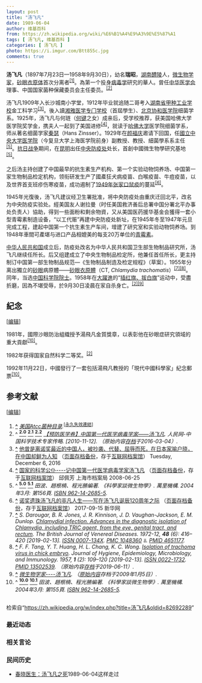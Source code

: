 ```yaml
---
layout: post
title: "汤飞凡"
date: 1989-06-04
author: 维基百科
from: https://zh.wikipedia.org/wiki/%E6%B1%A4%E9%A3%9E%E5%87%A1
tags: [ 汤飞凡, 维基百科 ]
categories: [ 汤飞凡 ]
photo: https://i.imgur.com/Btt855c.jpg
comments: true
---
```

<div class="mw-content-ltr mw-parser-output" lang="zh" dir="ltr"><style data-mw-deduplicate="TemplateStyles:r83732082">.mw-parser-output .infobox-subbox{padding:0;border:none;margin:-3px;width:auto;min-width:100%;font-size:100%;clear:none;float:none;background-color:transparent}.mw-parser-output .infobox-3cols-child{margin:auto}.mw-parser-output .infobox .navbar{font-size:100%}body.skin-minerva .mw-parser-output .infobox-header,body.skin-minerva .mw-parser-output .infobox-subheader,body.skin-minerva .mw-parser-output .infobox-above,body.skin-minerva .mw-parser-output .infobox-title,body.skin-minerva .mw-parser-output .infobox-image,body.skin-minerva .mw-parser-output .infobox-full-data,body.skin-minerva .mw-parser-output .infobox-below{text-align:center}@media screen{html.skin-theme-clientpref-night .mw-parser-output .infobox-full-data:not(.notheme)>div:not(.notheme)[style]{background:#1f1f23!important;color:#f8f9fa}@media screen and (prefers-color-scheme:dark){html.skin-theme-clientpref-os .mw-parser-output .infobox-full-data:not(.notheme) div:not(.notheme){background:#1f1f23!important;color:#f8f9fa}}html.skin-theme-clientpref-night .mw-parser-output .infobox td div:not(.notheme)[style]{background:transparent!important;color:var(--color-base,#202122)}@media screen and (prefers-color-scheme:dark){html.skin-theme-clientpref-os .mw-parser-output .infobox td div:not(.notheme)[style]{background:transparent!important;color:var(--color-base,#202122)}}html.skin-theme-clientpref-night .mw-parser-output .infobox td div.NavHead:not(.notheme)[style]{background:transparent!important}}@media screen and (prefers-color-scheme:dark){html.skin-theme-clientpref-os .mw-parser-output .infobox td div.NavHead:not(.notheme)[style]{background:transparent!important}}@media(min-width:640px){body.skin--responsive .mw-parser-output .infobox-table{display:table!important}body.skin--responsive .mw-parser-output .infobox-table>caption{display:table-caption!important}body.skin--responsive .mw-parser-output .infobox-table>tbody{display:table-row-group}body.skin--responsive .mw-parser-output .infobox-table tr{display:table-row!important}body.skin--responsive .mw-parser-output .infobox-table th,body.skin--responsive .mw-parser-output .infobox-table td{padding-left:inherit;padding-right:inherit}}</style>
<p><b>汤飞凡</b>（1897年7月23日—1958年9月30日），幼名<b>瑞昭</b>，<a href="/wiki/%E6%B9%96%E5%8D%97" class="mw-redirect" title="湖南">湖南</a><a href="/wiki/%E9%86%B4%E9%99%B5" class="mw-redirect" title="醴陵">醴陵</a>人，<a href="/wiki/%E5%BE%AE%E7%94%9F%E7%89%A9%E5%AD%A6" title="微生物学">微生物学家</a>，<a href="/wiki/%E7%A0%82%E7%9C%BC%E8%A1%A3%E5%8E%9F%E9%AB%94" title="砂眼衣原體">砂眼衣原体</a>首次分离者<sup id="cite_ref-1" class="reference"><a href="#cite_note-1"><span class="cite-bracket">[</span>1<span class="cite-bracket">]</span></a></sup>。為第一个投身<a href="/wiki/%E7%97%85%E6%AF%92%E5%AD%A6" title="病毒学">病毒学</a>研究的華人。曾任<a href="/wiki/%E4%B8%AD%E5%8D%8E%E5%8C%BB%E5%AD%A6%E4%BC%9A" title="中华医学会">中华医学会</a>理事、中国国家菌种保藏委员会主任委员。<sup id="cite_ref-zl_2-0" class="reference"><a href="#cite_note-zl-2"><span class="cite-bracket">[</span>2<span class="cite-bracket">]</span></a></sup>
</p>
<div class="mw-heading mw-heading2"></div>
<p>汤飞凡1909年入长沙城南小学堂，1912年毕业就追随二哥考入<a href="/w/index.php?title=%E6%B9%96%E5%8D%97%E7%9C%81%E7%94%B2%E7%A7%8D%E5%B7%A5%E4%B8%9A%E5%AD%A6%E6%A0%A1&amp;action=edit&amp;redlink=1" class="new" title="湖南省甲种工业学校（页面不存在）">湖南省甲种工业学校</a>金工科学习<sup id="cite_ref-3" class="reference"><a href="#cite_note-3"><span class="cite-bracket">[</span>3<span class="cite-bracket">]</span></a></sup>。後入讀<a href="/wiki/%E6%B9%98%E9%9B%85%E9%86%AB%E5%AD%B8%E5%B0%88%E9%96%80%E5%AD%B8%E6%A0%A1" class="mw-redirect" title="湘雅醫學專門學校">湘雅医学专门学校</a>（首屆學生）、<a href="/wiki/%E5%8C%97%E4%BA%AC%E5%8D%8F%E5%92%8C%E5%8C%BB%E5%AD%A6%E9%99%A2" title="北京协和医学院">北京协和医学院</a>细菌学系。1925年，汤飞凡与何琏（<a href="/wiki/%E4%BD%95%E9%94%AE" class="mw-redirect" title="何键">何键</a>之女）成亲后，受学校推荐，获美国哈佛大学医学院奖学金，携夫人一起到了美国进修<sup id="cite_ref-4" class="reference"><a href="#cite_note-4"><span class="cite-bracket">[</span>4<span class="cite-bracket">]</span></a></sup>，就读于<a href="/wiki/%E5%93%88%E4%BD%9B%E5%A4%A7%E5%AD%A6" title="哈佛大学">哈佛大学</a>医学院细菌学系，师从著名细菌学家<a href="/w/index.php?title=%E7%A7%A6%E7%91%9F&amp;action=edit&amp;redlink=1" class="new" title="秦瑟（页面不存在）">秦瑟</a>（<span lang="en">Hans Zinsser</span>）。1929年在<a href="/wiki/%E9%A2%9C%E7%A6%8F%E5%BA%86" title="颜福庆">颜福庆</a>邀请下回国，任<a href="/wiki/%E5%9B%BD%E7%AB%8B%E4%B8%AD%E5%A4%AE%E5%A4%A7%E5%AD%A6%E5%8C%BB%E5%AD%A6%E9%99%A2" class="mw-disambig" title="国立中央大学医学院">國立中央大学医学院</a>（今复旦大学上海医学院前身）副教授、教授、細菌學系系主任<sup id="cite_ref-resume_5-0" class="reference"><a href="#cite_note-resume-5"><span class="cite-bracket">[</span>5<span class="cite-bracket">]</span></a></sup>。<a href="/wiki/%E6%8A%97%E6%97%A5%E6%88%98%E4%BA%89" class="mw-redirect" title="抗日战争">抗日战争</a>期间，在<a href="/wiki/%E6%98%86%E6%98%8E" class="mw-redirect" title="昆明">昆明</a>出任<a href="/wiki/%E4%B8%AD%E5%A4%AE%E9%98%B2%E7%96%AB%E5%A4%84" title="中央防疫处">中央防疫处</a>处长，首創中國微生物學研究基地<sup id="cite_ref-resume_5-1" class="reference"><a href="#cite_note-resume-5"><span class="cite-bracket">[</span>5<span class="cite-bracket">]</span></a></sup>。
</p><p>之后汤主持创建了中国最早的抗生素生产机构、第一个实验动物饲养场、中国第一家生物制品检定机构，领衔研发生产了國產狂犬病疫苗、白喉疫苗、牛痘疫苗，以及世界首支班疹伤寒疫苗，成功遏制了<a href="/wiki/1949%E5%B9%B4%E5%BC%A0%E5%AE%B6%E5%8F%A3%E9%BC%A0%E7%96%AB" class="mw-redirect" title="1949年张家口鼠疫">1949年张家口鼠疫</a>的蔓延<sup id="cite_ref-6" class="reference"><a href="#cite_note-6"><span class="cite-bracket">[</span>6<span class="cite-bracket">]</span></a></sup>。
</p><p>1945年光復後，汤飞凡建议经卫生署批准，将中央防疫处由重庆迁回北平，改名为中央防疫实验处。經美国友人谢拉曼（时任美国救济善后总署中国分署北平办事处负责人）協助，得到一些面粉和剩余物資，又从美国医药援华基金会獲得一套小型青霉素制造设备，“以工代赈”再建中央防疫处新址，在1945年冬至1947年元旦完成工程，建起中国第一个抗生素生产车间，增建了研究室和实验动物饲养场。到1948年車間可產堪与进口产品相媲美的每支20万单位的<a href="/wiki/%E9%9D%92%E9%9C%89%E7%B4%A0" title="青霉素">青霉素</a>。
</p><p><a href="/wiki/%E4%B8%AD%E5%8D%8E%E4%BA%BA%E6%B0%91%E5%85%B1%E5%92%8C%E5%9B%BD" title="中华人民共和国">中华人民共和国</a>成立后，防疫处改名为中华人民共和国卫生部生物制品研究所，汤飞凡继续任所长。后又组建成立了中央生物制品检定所，他兼任首任所长，更主持制订中国第一部生物制品规范—《生物制品制造及检定规程》（草案）。1955年分离出獨立的<a href="/wiki/%E7%A0%82%E7%9C%BC" class="mw-disambig" title="砂眼">砂眼</a>病原體——<a href="/wiki/%E7%A0%82%E7%9C%BC%E8%A1%A3%E5%8E%9F%E9%AB%94" title="砂眼衣原體">砂眼衣原體</a>（CT, <i>Chlamydia trachomatis</i>）<sup id="cite_ref-7" class="reference"><a href="#cite_note-7"><span class="cite-bracket">[</span>7<span class="cite-bracket">]</span></a></sup><sup id="cite_ref-8" class="reference"><a href="#cite_note-8"><span class="cite-bracket">[</span>8<span class="cite-bracket">]</span></a></sup>。同年，当选<a href="/wiki/%E4%B8%AD%E5%9B%BD%E7%A7%91%E5%AD%A6%E9%99%A2%E9%99%A2%E5%A3%AB" title="中国科学院院士">中国科学院院士</a>。1958年在<a href="/wiki/%E5%A4%A7%E8%BA%8D%E9%80%B2" class="mw-redirect" title="大躍進">大躍進</a>的“<a href="/wiki/%E6%8F%92%E7%BA%A2%E6%97%97%E3%80%81%E6%8B%94%E7%99%BD%E6%97%97" class="mw-redirect" title="插红旗、拔白旗">插红旗、拔白旗</a>”运动中，受盡折磨，因為不堪受辱，於9月30日凌晨在家自杀身亡。<sup id="cite_ref-zl_2-1" class="reference"><a href="#cite_note-zl-2"><span class="cite-bracket">[</span>2<span class="cite-bracket">]</span></a></sup><sup id="cite_ref-9" class="reference"><a href="#cite_note-9"><span class="cite-bracket">[</span>9<span class="cite-bracket">]</span></a></sup>
</p>
<div class="mw-heading mw-heading2"><h2 id="紀念"><span id=".E7.B4.80.E5.BF.B5"></span>紀念</h2><span class="mw-editsection"><span class="mw-editsection-bracket">[</span><a href="/w/index.php?title=%E6%B1%A4%E9%A3%9E%E5%87%A1&amp;action=edit&amp;section=2" title="编辑章节：紀念"><span>编辑</span></a><span class="mw-editsection-bracket">]</span></span></div>
<p>1981年，國際沙眼防治組織授予湯飛凡金質獎章，以表彰他在砂眼症研究領域的重大貢獻<sup id="cite_ref-achievement_10-0" class="reference"><a href="#cite_note-achievement-10"><span class="cite-bracket">[</span>10<span class="cite-bracket">]</span></a></sup>。
</p><p>1982年获得国家自然科学二等奖。<sup id="cite_ref-zl_2-2" class="reference"><a href="#cite_note-zl-2"><span class="cite-bracket">[</span>2<span class="cite-bracket">]</span></a></sup>
</p><p>1992年11月22日，中國發行了一套包括湯飛凡教授的「現代中國科學家」紀念郵票<sup id="cite_ref-achievement_10-1" class="reference"><a href="#cite_note-achievement-10"><span class="cite-bracket">[</span>10<span class="cite-bracket">]</span></a></sup>。
</p>
<div class="mw-heading mw-heading2"><h2 id="参考文献"><span id=".E5.8F.82.E8.80.83.E6.96.87.E7.8C.AE"></span>参考文献</h2><span class="mw-editsection"><span class="mw-editsection-bracket">[</span><a href="/w/index.php?title=%E6%B1%A4%E9%A3%9E%E5%87%A1&amp;action=edit&amp;section=3" title="编辑章节：参考文献"><span>编辑</span></a><span class="mw-editsection-bracket">]</span></span></div>
<div class="reflist columns references-column-width" style="-moz-column-width: 30em; -webkit-column-width: 30em; column-width: 30em; list-style-type: decimal;">
<ol class="references">
<li id="cite_note-1"><span class="mw-cite-backlink"><b><a href="#cite_ref-1">^</a></b></span> <span class="reference-text"><cite class="citation web"><a rel="nofollow" class="external text" href="http://www.mum800.com/HTML_Products/31/6/Products_128806.html">美国Atcc菌种目录</a>.</cite><span title="ctx_ver=Z39.88-2004&amp;rfr_id=info%3Asid%2Fzh.wikipedia.org%3A%E6%B1%A4%E9%A3%9E%E5%87%A1&amp;rft.btitle=%E7%BE%8E%E5%9B%BDAtcc%E8%8F%8C%E7%A7%8D%E7%9B%AE%E5%BD%95&amp;rft.genre=unknown&amp;rft_id=http%3A%2F%2Fwww.mum800.com%2FHTML_Products%2F31%2F6%2FProducts_128806.html&amp;rft_val_fmt=info%3Aofi%2Ffmt%3Akev%3Amtx%3Abook" class="Z3988"><span style="display:none;">&nbsp;</span></span><sup class="noprint Inline-Template"><span style="white-space: nowrap;">[<a href="/wiki/Wikipedia:%E5%A4%B1%E6%95%88%E9%93%BE%E6%8E%A5" title="Wikipedia:失效链接"><span title="自2018年3月失效">永久失效連結</span></a>]</span></sup></span>
</li>
<li id="cite_note-zl-2"><span class="mw-cite-backlink">^ <a href="#cite_ref-zl_2-0"><sup><b>2.0</b></sup></a> <a href="#cite_ref-zl_2-1"><sup><b>2.1</b></sup></a> <a href="#cite_ref-zl_2-2"><sup><b>2.2</b></sup></a></span> <span class="reference-text"><cite class="citation web"><a rel="nofollow" class="external text" href="http://scitech.people.com.cn/GB/25509/47973/50763/3543169.html">【预防医学卷】中国第一代医学病毒学家――汤飞凡</a>. 人民网-中国科学技术专家传略.  <span class="reference-accessdate"> [<span class="nowrap">2010-11-12</span>]</span>. （原始内容<a rel="nofollow" class="external text" href="https://web.archive.org/web/20160304111832/http://scitech.people.com.cn/GB/25509/47973/50763/3543169.html">存档</a>于2016-03-04）.</cite><span title="ctx_ver=Z39.88-2004&amp;rfr_id=info%3Asid%2Fzh.wikipedia.org%3A%E6%B1%A4%E9%A3%9E%E5%87%A1&amp;rft.btitle=%E3%80%90%E9%A2%84%E9%98%B2%E5%8C%BB%E5%AD%A6%E5%8D%B7%E3%80%91%E4%B8%AD%E5%9B%BD%E7%AC%AC%E4%B8%80%E4%BB%A3%E5%8C%BB%E5%AD%A6%E7%97%85%E6%AF%92%E5%AD%A6%E5%AE%B6%E2%80%95%E2%80%95%E6%B1%A4%E9%A3%9E%E5%87%A1&amp;rft.genre=unknown&amp;rft.pub=%E4%BA%BA%E6%B0%91%E7%BD%91-%E4%B8%AD%E5%9B%BD%E7%A7%91%E5%AD%A6%E6%8A%80%E6%9C%AF%E4%B8%93%E5%AE%B6%E4%BC%A0%E7%95%A5&amp;rft_id=http%3A%2F%2Fscitech.people.com.cn%2FGB%2F25509%2F47973%2F50763%2F3543169.html&amp;rft_val_fmt=info%3Aofi%2Ffmt%3Akev%3Amtx%3Abook" class="Z3988"><span style="display:none;">&nbsp;</span></span></span>
</li>
<li id="cite_note-3"><span class="mw-cite-backlink"><b><a href="#cite_ref-3">^</a></b></span> <span class="reference-text"><a rel="nofollow" class="external text" href="http://www.wanjiaweb.com/cn/article/2016-12-06-000000-0">他曾是离诺奖最近的中国人，被抄袭、代替、屈辱而死，在日本家喻户晓，在中国却鲜为人知</a> （<a rel="nofollow" class="external text" href="//web.archive.org/web/20200217204851/http://www.wanjiaweb.com/cn/article/2016-12-06-000000-0">页面存档备份</a>，存于<a href="/wiki/%E4%BA%92%E8%81%94%E7%BD%91%E6%A1%A3%E6%A1%88%E9%A6%86" title="互联网档案馆">互联网档案馆</a>） Tuesday, December 6, 2016</span>
</li>
<li id="cite_note-4"><span class="mw-cite-backlink"><b><a href="#cite_ref-4">^</a></b></span> <span class="reference-text"><a rel="nofollow" class="external text" href="http://www.archives.sh.cn/shjy/hsrw/201203/t20120313_6195.html">国家的科学公仆----记中国第一代医学病毒学家汤飞凡</a> （<a rel="nofollow" class="external text" href="//web.archive.org/web/20180405090311/http://www.archives.sh.cn/shjy/hsrw/201203/t20120313_6195.html">页面存档备份</a>，存于<a href="/wiki/%E4%BA%92%E8%81%94%E7%BD%91%E6%A1%A3%E6%A1%88%E9%A6%86" title="互联网档案馆">互联网档案馆</a>）  邱佩芳 上海市档案局 2008-06-25</span>
</li>
<li id="cite_note-resume-5"><span class="mw-cite-backlink">^ <a href="#cite_ref-resume_5-0"><sup><b>5.0</b></sup></a> <a href="#cite_ref-resume_5-1"><sup><b>5.1</b></sup></a></span> <span class="reference-text"><cite class="citation book">田波、趙根楠、程光勝編著. 《科學家談微生物學》. 萬里機構. 2004年3月: 第156頁. <a href="/wiki/Special:%E7%BD%91%E7%BB%9C%E4%B9%A6%E6%BA%90/962-14-2685-5" title="Special:网络书源/962-14-2685-5"><span title="国际标准书号">ISBN</span>&nbsp;962-14-2685-5</a>.</cite><span title="ctx_ver=Z39.88-2004&amp;rfr_id=info%3Asid%2Fzh.wikipedia.org%3A%E6%B1%A4%E9%A3%9E%E5%87%A1&amp;rft.au=%E7%94%B0%E6%B3%A2%E3%80%81%E8%B6%99%E6%A0%B9%E6%A5%A0%E3%80%81%E7%A8%8B%E5%85%89%E5%8B%9D%E7%B7%A8%E8%91%97&amp;rft.btitle=%E3%80%8A%E7%A7%91%E5%AD%B8%E5%AE%B6%E8%AB%87%E5%BE%AE%E7%94%9F%E7%89%A9%E5%AD%B8%E3%80%8B&amp;rft.date=2004-03&amp;rft.genre=book&amp;rft.isbn=962-14-2685-5&amp;rft.pages=%E7%AC%AC156%E9%A0%81&amp;rft.pub=%E8%90%AC%E9%87%8C%E6%A9%9F%E6%A7%8B&amp;rft_val_fmt=info%3Aofi%2Ffmt%3Akev%3Amtx%3Abook" class="Z3988"><span style="display:none;">&nbsp;</span></span></span>
</li>
<li id="cite_note-6"><span class="mw-cite-backlink"><b><a href="#cite_ref-6">^</a></b></span> <span class="reference-text"><a rel="nofollow" class="external text" href="http://www.hn.xinhuanet.com/2017-09/15/c_1121670336.htm">诺奖遗珠汤飞凡的非凡人生——写在汤飞凡诞辰120周年之际</a> （<a rel="nofollow" class="external text" href="//web.archive.org/web/20180724153920/http://www.hn.xinhuanet.com/2017-09/15/c_1121670336.htm">页面存档备份</a>，存于<a href="/wiki/%E4%BA%92%E8%81%94%E7%BD%91%E6%A1%A3%E6%A1%88%E9%A6%86" title="互联网档案馆">互联网档案馆</a>） 2017-09-15 新华网</span>
</li>
<li id="cite_note-7"><span class="mw-cite-backlink"><b><a href="#cite_ref-7">^</a></b></span> <span class="reference-text"><cite class="citation journal">S. Darougar, B. R. Jones, J. R. Kinnison, J. D. Vaughan-Jackson, E. M. Dunlop. <a rel="nofollow" class="external text" href="https://www.ncbi.nlm.nih.gov/pubmed/4651177">Chlamydial infection. Advances in the diagnostic isolation of Chlamydia, including TRIC agent, from the eye, genital tract, and rectum</a>. The British Journal of Venereal Diseases. 1972-12, <b>48</b> (6): 416–420 <span class="reference-accessdate"> [<span class="nowrap">2019-02-13</span>]</span>. <a rel="nofollow" class="external text" href="//www.worldcat.org/issn/0007-134X"><span title="国际标准连续出版物号">ISSN&nbsp;0007-134X</span></a>. <span class="plainlinks"><a rel="nofollow" class="external text" href="//www.ncbi.nlm.nih.gov/pmc/articles/PMC1048360"><span title="公共医学中心">PMC&nbsp;1048360</span></a> <span typeof="mw:File"><span title="可免费查阅"><img alt="可免费查阅" src="//upload.wikimedia.org/wikipedia/commons/thumb/6/65/Lock-green.svg/9px-Lock-green.svg.png" decoding="async" width="9" height="14" class="mw-file-element" srcset="//upload.wikimedia.org/wikipedia/commons/thumb/6/65/Lock-green.svg/14px-Lock-green.svg.png 1.5x, //upload.wikimedia.org/wikipedia/commons/thumb/6/65/Lock-green.svg/18px-Lock-green.svg.png 2x" data-file-width="512" data-file-height="813"></span></span></span>. <a rel="nofollow" class="external text" href="//www.ncbi.nlm.nih.gov/pubmed/4651177"><span title="公共医学识别码">PMID&nbsp;4651177</span></a>.</cite><span title="ctx_ver=Z39.88-2004&amp;rfr_id=info%3Asid%2Fzh.wikipedia.org%3A%E6%B1%A4%E9%A3%9E%E5%87%A1&amp;rft.atitle=Chlamydial+infection.+Advances+in+the+diagnostic+isolation+of+Chlamydia%2C+including+TRIC+agent%2C+from+the+eye%2C+genital+tract%2C+and+rectum&amp;rft.au=S.+Darougar%2C+B.+R.+Jones%2C+J.+R.+Kinnison%2C+J.+D.+Vaughan-Jackson%2C+E.+M.+Dunlop&amp;rft.date=1972-12&amp;rft.genre=article&amp;rft.issn=0007-134X&amp;rft.issue=6&amp;rft.jtitle=The+British+Journal+of+Venereal+Diseases&amp;rft.pages=416-420&amp;rft.volume=48&amp;rft_id=%2F%2Fwww.ncbi.nlm.nih.gov%2Fpmc%2Farticles%2FPMC1048360&amp;rft_id=https%3A%2F%2Fwww.ncbi.nlm.nih.gov%2Fpubmed%2F4651177&amp;rft_id=info%3Apmid%2F4651177&amp;rft_val_fmt=info%3Aofi%2Ffmt%3Akev%3Amtx%3Ajournal" class="Z3988"><span style="display:none;">&nbsp;</span></span></span>
</li>
<li id="cite_note-8"><span class="mw-cite-backlink"><b><a href="#cite_ref-8">^</a></b></span> <span class="reference-text"><cite class="citation journal">F. F. Tang, Y. T. Huang, H. L. Chang, K. C. Wong. <a rel="nofollow" class="external text" href="https://www.ncbi.nlm.nih.gov/pubmed/13502539">Isolation of trachoma virus in chick embryo</a>. Journal of Hygiene, Epidemiology, Microbiology, and Immunology. 1957, <b>1</b> (2): 109–120 <span class="reference-accessdate"> [<span class="nowrap">2019-02-13</span>]</span>. <a rel="nofollow" class="external text" href="//www.worldcat.org/issn/0022-1732"><span title="国际标准连续出版物号">ISSN&nbsp;0022-1732</span></a>. <a rel="nofollow" class="external text" href="//www.ncbi.nlm.nih.gov/pubmed/13502539"><span title="公共医学识别码">PMID&nbsp;13502539</span></a>. （原始内容<a rel="nofollow" class="external text" href="https://web.archive.org/web/20190611004043/https://www.ncbi.nlm.nih.gov/pubmed/13502539">存档</a>于2019-06-11）.</cite><span title="ctx_ver=Z39.88-2004&amp;rfr_id=info%3Asid%2Fzh.wikipedia.org%3A%E6%B1%A4%E9%A3%9E%E5%87%A1&amp;rft.atitle=Isolation+of+trachoma+virus+in+chick+embryo&amp;rft.au=F.+F.+Tang%2C+Y.+T.+Huang%2C+H.+L.+Chang%2C+K.+C.+Wong&amp;rft.date=1957&amp;rft.genre=article&amp;rft.issn=0022-1732&amp;rft.issue=2&amp;rft.jtitle=Journal+of+Hygiene%2C+Epidemiology%2C+Microbiology%2C+and+Immunology&amp;rft.pages=109-120&amp;rft.volume=1&amp;rft_id=https%3A%2F%2Fwww.ncbi.nlm.nih.gov%2Fpubmed%2F13502539&amp;rft_id=info%3Apmid%2F13502539&amp;rft_val_fmt=info%3Aofi%2Ffmt%3Akev%3Amtx%3Ajournal" class="Z3988"><span style="display:none;">&nbsp;</span></span></span>
</li>
<li id="cite_note-9"><span class="mw-cite-backlink"><b><a href="#cite_ref-9">^</a></b></span> <span class="reference-text"><cite class="citation web"><a rel="nofollow" class="external text" href="https://web.archive.org/web/20090105071543/http://www.med8th.com/academician/tangfeifan/default.htm">微生物学家----汤飞凡</a>. （<a rel="nofollow" class="external text" href="http://www.med8th.com/academician/tangfeifan/default.htm">原始内容</a>存档于2009年1月5日）.</cite><span title="ctx_ver=Z39.88-2004&amp;rfr_id=info%3Asid%2Fzh.wikipedia.org%3A%E6%B1%A4%E9%A3%9E%E5%87%A1&amp;rft.btitle=%E5%BE%AE%E7%94%9F%E7%89%A9%E5%AD%A6%E5%AE%B6----%E6%B1%A4%E9%A3%9E%E5%87%A1&amp;rft.genre=unknown&amp;rft_id=http%3A%2F%2Fwww.med8th.com%2Facademician%2Ftangfeifan%2Fdefault.htm&amp;rft_val_fmt=info%3Aofi%2Ffmt%3Akev%3Amtx%3Abook" class="Z3988"><span style="display:none;">&nbsp;</span></span></span>
</li>
<li id="cite_note-achievement-10"><span class="mw-cite-backlink">^ <a href="#cite_ref-achievement_10-0"><sup><b>10.0</b></sup></a> <a href="#cite_ref-achievement_10-1"><sup><b>10.1</b></sup></a></span> <span class="reference-text"><cite class="citation book">田波、趙根楠、程光勝編著. 《科學家談微生物學》. 萬里機構. 2004年3月: 第155頁. <a href="/wiki/Special:%E7%BD%91%E7%BB%9C%E4%B9%A6%E6%BA%90/962-14-2685-5" title="Special:网络书源/962-14-2685-5"><span title="国际标准书号">ISBN</span>&nbsp;962-14-2685-5</a>.</cite><span title="ctx_ver=Z39.88-2004&amp;rfr_id=info%3Asid%2Fzh.wikipedia.org%3A%E6%B1%A4%E9%A3%9E%E5%87%A1&amp;rft.au=%E7%94%B0%E6%B3%A2%E3%80%81%E8%B6%99%E6%A0%B9%E6%A5%A0%E3%80%81%E7%A8%8B%E5%85%89%E5%8B%9D%E7%B7%A8%E8%91%97&amp;rft.btitle=%E3%80%8A%E7%A7%91%E5%AD%B8%E5%AE%B6%E8%AB%87%E5%BE%AE%E7%94%9F%E7%89%A9%E5%AD%B8%E3%80%8B&amp;rft.date=2004-03&amp;rft.genre=book&amp;rft.isbn=962-14-2685-5&amp;rft.pages=%E7%AC%AC155%E9%A0%81&amp;rft.pub=%E8%90%AC%E9%87%8C%E6%A9%9F%E6%A7%8B&amp;rft_val_fmt=info%3Aofi%2Ffmt%3Akev%3Amtx%3Abook" class="Z3988"><span style="display:none;">&nbsp;</span></span></span>
</li>
</ol></div>
<div style="clear: both; height: 1em"></div>


<!-- 
NewPP limit report
Parsed by mw‐web.eqiad.main‐79769c8584‐s88kl
Cached time: 20240808155858
Cache expiry: 2592000
Reduced expiry: false
Complications: []
CPU time usage: 1.029 seconds
Real time usage: 1.207 seconds
Preprocessor visited node count: 15485/1000000
Post‐expand include size: 134475/2097152 bytes
Template argument size: 8055/2097152 bytes
Highest expansion depth: 30/100
Expensive parser function count: 5/500
Unstrip recursion depth: 0/20
Unstrip post‐expand size: 62575/5000000 bytes
Lua time usage: 0.342/10.000 seconds
Lua memory usage: 4307943/52428800 bytes
Number of Wikibase entities loaded: 1/400
-->
<!--
Transclusion expansion time report (%,ms,calls,template)
100.00%  994.547      1 -total
 80.81%  803.674     20 Template:Infobox
 64.16%  638.062      1 Template:Infobox_officeholder
 32.82%  326.448     18 Template:Infobox_officeholder/office
 15.58%  154.947      1 Template:Reflist
  7.47%   74.292      4 Template:Navbox
  6.93%   68.879      1 Template:中国科学院生命科学和医学学部院士
  6.39%   63.588      3 Template:Cite_web
  6.28%   62.481      3 Template:Category_handler
  5.06%   50.313      1 Template:Wikidata_image
-->

<!-- Saved in parser cache with key zhwiki:pcache:idhash:1462732-0!canonical!zh and timestamp 20240808155858 and revision id 82692289. Rendering was triggered because: page-view
 -->
</div><!--esi <esi:include src="/esitest-fa8a495983347898/content" /> --><noscript><img src="https://login.wikimedia.org/wiki/Special:CentralAutoLogin/start?type=1x1" alt="" width="1" height="1" style="border: none; position: absolute;"></noscript>
<div class="printfooter" data-nosnippet="">检索自“<a dir="ltr" href="https://zh.wikipedia.org/w/index.php?title=汤飞凡&amp;oldid=82692289">https://zh.wikipedia.org/w/index.php?title=汤飞凡&amp;oldid=82692289</a>”</div><div id="recent-news"><h3>最近动态</h3><ul></ul></div><div id="open-opinion"><h3>相关言论</h3><ul></ul></div><div id="mjls-record"><h3>民间历史</h3><ul><li><a href="https://nodebe4.github.io/mjlsh/1989-06-04/%E6%98%A5%E6%99%93%E5%8C%BB%E7%94%9F-%E6%B1%A4%E9%A3%9E%E5%87%A1%E4%B9%8B%E6%AD%BB/" title="春晓医生">春晓医生：汤飞凡之死</a><time>1989-06-04</time><a class="tag">这样走过</a></li>
</ul></div>